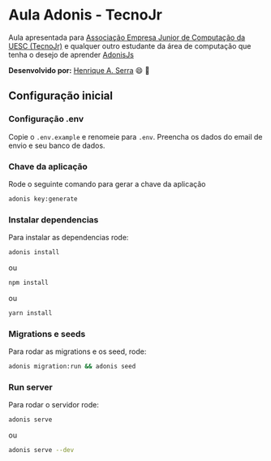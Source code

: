 # Aula Adonis - TecnoJr

Aula apresentada para [Associação Empresa Junior de Computação da UESC (TecnoJr)](https://www.tecnojr.com.br/) e qualquer outro estudante da área de computação que tenha o desejo de aprender [AdonisJs](https://adonisjs.com/)

**Desenvolvido por:**
[Henrique A. Serra](https://github.com/SerraZ3/) :smile: :metal:

## Configuração inicial

### Configuração .env

Copie o `.env.example` e renomeie para `.env`. Preencha os dados do email de envio e seu banco de dados.

### Chave da aplicação

Rode o seguinte comando para gerar a chave da aplicação

```bash
adonis key:generate
```

### Instalar dependencias

Para instalar as dependencias rode:

```bash
adonis install
```

ou

```bash
npm install
```

ou

```bash
yarn install
```

### Migrations e seeds

Para rodar as migrations e os seed, rode:

```bash
adonis migration:run && adonis seed
```

### Run server

Para rodar o servidor rode:

```bash
adonis serve
```

ou

```bash
adonis serve --dev
```
